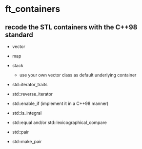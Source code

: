 # ft_containers
## recode the STL containers with the C++98 standard
+ vector
+ map

+ stack
  - use your own vector class as default underlying container

+ std::iterator_traits
+ std::reverse_iterator


+ std::enable_if (implement it in a C++98 manner)
+ std::is_integral
+ std::equal and/or std::lexicographical_compare
+ std::pair
+ std::make_pair
